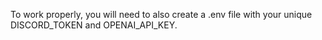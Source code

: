 To work properly, you will need to also create a .env file with your unique DISCORD_TOKEN and OPENAI_API_KEY.
